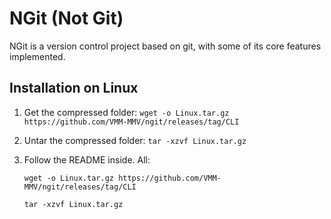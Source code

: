 # NGit (Not Git)

NGit is a version control project based on git, with some of its core features implemented.

## Installation on Linux

1. Get the compressed folder: 
   `wget -o Linux.tar.gz https://github.com/VMM-MMV/ngit/releases/tag/CLI`
2. Untar the compressed folder: 
   `tar -xzvf Linux.tar.gz`
3. Follow the README inside.
All:

   `wget -o Linux.tar.gz https://github.com/VMM-MMV/ngit/releases/tag/CLI`
   
   `tar -xzvf Linux.tar.gz`
